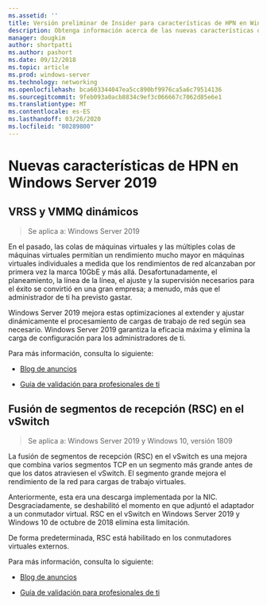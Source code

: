 ```yaml
---
ms.assetid: ''
title: Versión preliminar de Insider para características de HPN en Windows Server 2019
description: Obtenga información acerca de las nuevas características de red de alto rendimiento en Windows Server 2019.
manager: dougkim
author: shortpatti
ms.author: pashort
ms.date: 09/12/2018
ms.topic: article
ms.prod: windows-server
ms.technology: networking
ms.openlocfilehash: bca603344047ea5cc890bf9976ca5a6c79514136
ms.sourcegitcommit: 9feb093a0acb8834c9ef3c066667c7062d85e6e1
ms.translationtype: MT
ms.contentlocale: es-ES
ms.lasthandoff: 03/26/2020
ms.locfileid: "80289800"
---
```

# <a name="new-hpn-features-in-windows-server-2019"></a>Nuevas características de HPN en Windows Server 2019


## <a name="dynamic-vrss-and-vmmq"></a>VRSS y VMMQ dinámicos

>Se aplica a: Windows Server 2019

En el pasado, las colas de máquinas virtuales y las múltiples colas de máquinas virtuales permitían un rendimiento mucho mayor en máquinas virtuales individuales a medida que los rendimientos de red alcanzaban por primera vez la marca 10GbE y más allá. Desafortunadamente, el planeamiento, la línea de la línea, el ajuste y la supervisión necesarios para el éxito se convirtió en una gran empresa; a menudo, más que el administrador de ti ha previsto gastar. 

Windows Server 2019 mejora estas optimizaciones al extender y ajustar dinámicamente el procesamiento de cargas de trabajo de red según sea necesario. Windows Server 2019 garantiza la eficacia máxima y elimina la carga de configuración para los administradores de ti.

Para más información, consulta lo siguiente:

-   [Blog de anuncios](https://blogs.technet.microsoft.com/networking/2018/08/22/netperf4vw/)

-   [Guía de validación para profesionales de ti](https://aka.ms/DVMMQ-Validation)

## <a name="receive-segment-coalescing-rsc-in-the-vswitch"></a>Fusión de segmentos de recepción (RSC) en el vSwitch

>Se aplica a: Windows Server 2019 y Windows 10, versión 1809

La fusión de segmentos de recepción (RSC) en el vSwitch es una mejora que combina varios segmentos TCP en un segmento más grande antes de que los datos atraviesen el vSwitch. El segmento grande mejora el rendimiento de la red para cargas de trabajo virtuales.

Anteriormente, esta era una descarga implementada por la NIC. Desgraciadamente, se deshabilitó el momento en que adjuntó el adaptador a un conmutador virtual. RSC en el vSwitch en Windows Server 2019 y Windows 10 de octubre de 2018 elimina esta limitación.

De forma predeterminada, RSC está habilitado en los conmutadores virtuales externos.

Para más información, consulta lo siguiente:

-  [Blog de anuncios](https://blogs.technet.microsoft.com/networking/2018/08/22/netperf4vw/)

-  [Guía de validación para profesionales de ti](https://aka.ms/RSC-Validation)
